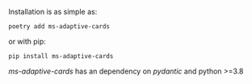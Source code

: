 Installation is as simple as:

```shell
poetry add ms-adaptive-cards
```

or with pip:

```shell
pip install ms-adaptive-cards
```

*ms-adaptive-cards* has an dependency on _pydantic_ and python >=3.8
